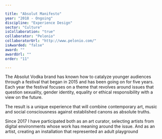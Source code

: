 ```yaml
---

title: "Absolut Manifesto"
year: "2018 - Ongoing"
discipline: "Experience Design"
sector: "Culture"
isCollaboration: "true"
collaborator: "Pelonio"
collaboratorUrl: "http://www.pelonio.com/"
isAwarded: "false"
award: ""
awardUrl: ""
order: "11"

---
```


The Absolut Vodka brand has known how to catalyze younger audiences through a festival that began in 2015 and has been going on for five years. Each year the festival focuses on a theme that revolves around issues that question sexuality, gender identity, equality or ethical responsibility with a view on the future. 

The result is a unique experience that will combine contemporary art, music and social consciousness against established canons as absolute truths. 

Since 2017 I have participated both as an art curator, selecting artists from digital environments whose work has meaning around the issue. And as an artist, creating an installation that represented an adult playground